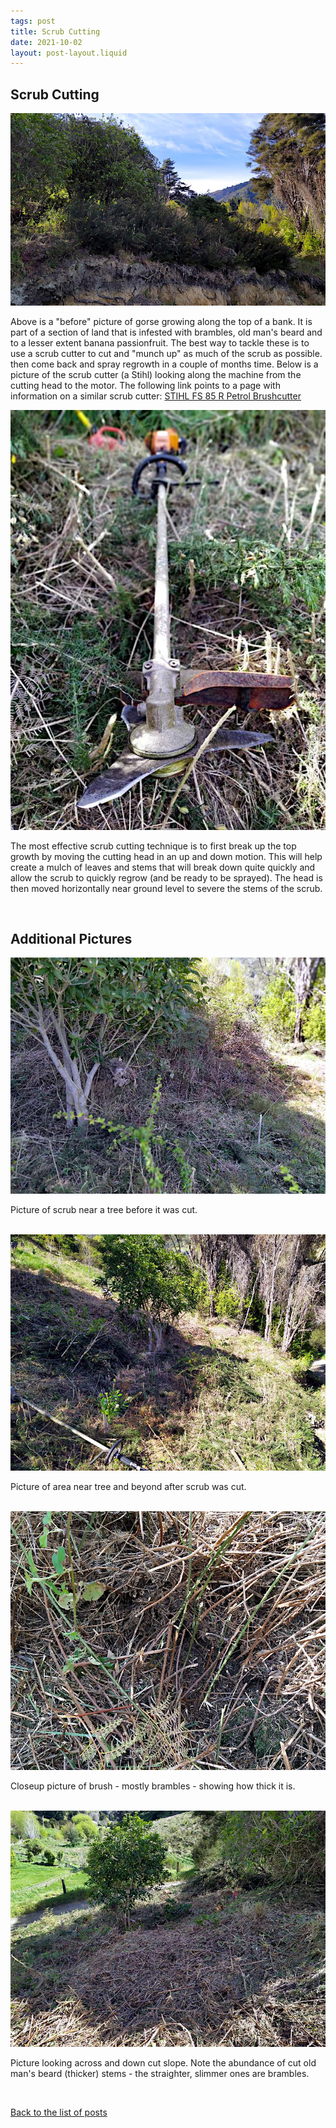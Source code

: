 ```yaml
---
tags: post
title: Scrub Cutting
date: 2021-10-02
layout: post-layout.liquid
---
```


## Scrub Cutting

![Picture of gorse along top of bank](/images/news/scrub-cutting/gorse-along-top-of-bank.jpg)

Above is a "before" picture of gorse growing along the top of a bank. It is part of a section of land that is infested with brambles, old man's beard and to a lesser extent banana passionfruit. The best way to tackle these is to use a scrub cutter to cut and "munch up" as much of the scrub as possible. then come back and spray regrowth in a couple of months time. Below is a picture of the scrub cutter (a Stihl) looking along the machine from the cutting head to the motor. The following link points to a page with information on a similar scrub cutter: [STIHL FS 85 R Petrol Brushcutter](https://www.stihlshop.co.nz/default/stihl-fs-85-r-petrol-brushcutter.html)

<img src="/images/news/scrub-cutting/scrub-cutter.jpg" alt="Picture of gorse scrub cutter" loading="lazy" />

The most effective scrub cutting technique is to first break up the top growth by moving the cutting head in an up and down motion. This will help create a mulch of leaves and stems that will break down quite quickly and allow the scrub to quickly regrow (and be ready to be sprayed). The head is then moved horizontally near ground level to severe the stems of the scrub. 

<p>&nbsp;</p>

## Additional Pictures

<img src="/images/news/scrub-cutting/scrub-by-tree-before.jpg" alt="Picture of scrub near a tree before it was cut" loading="lazy" />

Picture of scrub near a tree before it was cut.

<br>

<img src="/images/news/scrub-cutting/scrub-by-tree-after.jpg" alt="Picture of area near tree after scrub was cut" loading="lazy" />

Picture of area near tree and beyond after scrub was cut.

<br>

<img src="/images/news/scrub-cutting/closeup-of-brush-to-cut.jpg" alt="Closeup picture of uncut brush showing how thick it is" loading="lazy" />

Closeup picture of brush - mostly brambles - showing how thick it is.

<br>

<img src="/images/news/scrub-cutting/after-clearing.jpg" alt="Picture looking across and down cut slope showing the abundance of cut old man's beard stems" loading="lazy" />

Picture looking across and down cut slope. Note the abundance of cut old man's beard (thicker) stems - the straighter, slimmer ones are brambles.

<p>&nbsp;</p>

[Back to the list of posts](/postlist)

<p>&nbsp;</p>